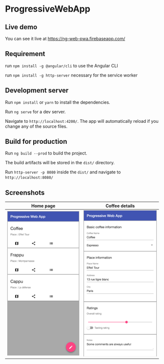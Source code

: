 # ProgressiveWebApp

## Live demo

You can see it live at https://ng-web-pwa.firebaseapp.com/

## Requirement

run `npm install -g @angular/cli` to use the Angular CLI

run `npm install -g http-server` necessary for the service worker

## Development server

Run `npm install` or `yarn` to install the dependencies. 

Run `ng serve` for a dev server. 

Navigate to `http://localhost:4200/`. The app will automatically reload if you change any of the source files.

## Build for production

Run `ng build --prod` to build the project. 

The build artifacts will be stored in the `dist/` directory.

Run `http-server -p 8080` inside the `dist/` and navigate to `http://localhost:8080/`

## Screenshots

Home page             |  Coffee details
:-------------------------:|:-------------------------:
<img src="https://github.com/wassim-azirar/ProgressiveWebApp/blob/master/screenshots/home%20screen.png" alt="Home page">  |  <img src="https://github.com/wassim-azirar/ProgressiveWebApp/blob/master/screenshots/coffee%20details.png" alt="Cofee details">
